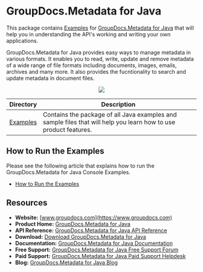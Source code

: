 # GroupDocs.Metadata for Java


This package contains [Examples](https://github.com/groupdocs-metadata/GroupDocs.Metadata-for-Java/tree/master/Examples) for [GroupDocs.Metadata for Java](https://products.groupdocs.com/metadata/java) that will help you in understanding the API's working and writing your own applications.

GroupDocs.Metadata for Java provides easy ways to manage metadata in various formats. It enables you to read, write, update and remove metadata of a wide range of file formats including documents, images, emails, archives and many more. It also provides the fucntionality to search and update metadata in document files.

<p align="center">

  <a title="Download complete GroupDocs.Metadata for Java source code" href="https://github.com/groupdocs-metadata/GroupDocs.Metadata-for-Java/archive/master.zip">
	<img src="https://raw.github.com/AsposeExamples/java-examples-dashboard/master/images/downloadZip-Button-Large.png" />
  </a>
</p>

Directory | Description
--------- | -----------
[Examples](https://github.com/groupdocs-metadata/GroupDocs.Metadata-for-Java/tree/master/Examples)  | Contains the package of all Java examples and sample files that will help you learn how to use product features. 

## How to Run the Examples
Please see the following article that explains how to run the GroupDocs.Metadata for Java Console Examples.

+ [How to Run the Examples](https://docs.groupdocs.com/display/metadatajava/How+to+Run)

##  Resources

+ **Website:** [www.groupdocs.com](https://www.groupdocs.com)
+ **Product Home:** [GroupDocs.Metadata for Java](https://products.groupdocs.com/metadata/java)
+ **API Reference:** [GroupDocs.Metadata for Java API Reference](https://apireference.groupdocs.com/java/metadata)
+ **Download:** [Download GroupDocs.Metadata for Java](https://artifact.groupdocs.com/repo/com/groupdocs/groupdocs-metadata/)
+ **Documentation:** [GroupDocs.Metadata for Java Documentation](https://docs.groupdocs.com/display/metadatajava/Home)
+ **Free Support:** [GroupDocs.Metadata for Java Free Support Forum](https://forum.groupdocs.com/c/metadata)
+ **Paid Support:** [GroupDocs.Metadata for Java Paid Support Helpdesk](https://helpdesk.groupdocs.com/)
+ **Blog:** [GroupDocs.Metadata for Java Blog](https://blog.groupdocs.com/category/groupdocs-metadata-product-family/)
